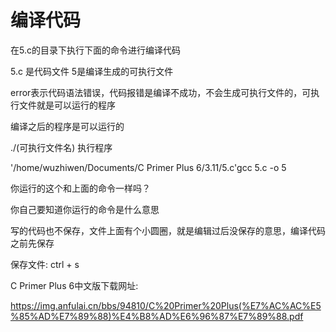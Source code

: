 # 编译代码

在5.c的目录下执行下面的命令进行编译代码


5.c 是代码文件 5是编译生成的可执行文件

error表示代码语法错误，代码报错是编译不成功，不会生成可执行文件的，可执行文件就是可以运行的程序

编译之后的程序是可以运行的

./(可执行文件名) 执行程序


'/home/wuzhiwen/Documents/C Primer Plus 6/3.11/5.c'gcc 5.c -o 5

你运行的这个和上面的命令一样吗？

你自己要知道你运行的命令是什么意思

写的代码也不保存，文件上面有个小圆圈，就是编辑过后没保存的意思，编译代码之前先保存

保存文件: ctrl + s

C Primer Plus 6中文版下载网址:

https://img.anfulai.cn/bbs/94810/C%20Primer%20Plus(%E7%AC%AC%E5%85%AD%E7%89%88)%E4%B8%AD%E6%96%87%E7%89%88.pdf